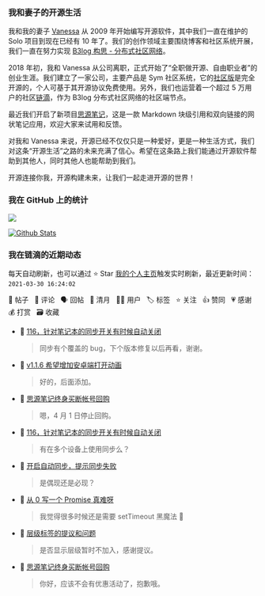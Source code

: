 ### 我和妻子的开源生活

我和我的妻子 [Vanessa](https://github.com/Vanessa219) 从 2009 年开始编写开源软件，其中我们一直在维护的 Solo 项目到现在已经有 10 年了。我们的创作领域主要围绕博客和社区系统开展，我们一直在努力实现 [B3log 构思 - 分布式社区网络](https://ld246.com/article/1546941897596)。

2018 年初，我和 Vanessa 从公司离职，正式开始了“全职做开源、自由职业者”的创业生涯。我们建立了一家公司，主要产品是 Sym 社区系统，它的[社区版](https://github.com/88250/symphony)是完全开源的，个人可基于其开源协议免费使用。另外，我们也运营着一个超过 5 万用户的社区[链滴](https://ld246.com)，作为 B3log 分布式社区网络的社区端节点。

最近我们开启了新项目[思源笔记](https://github.com/siyuan-note/siyuan)，这是一款 Markdown 块级引用和双向链接的网状笔记应用，欢迎大家来试用和反馈。

对我和 Vanessa 来说，开源已经不仅仅只是一种爱好，更是一种生活方式，我们对这条“开源生活”之路的未来充满了信心。希望在这条路上我们能通过开源软件帮助到其他人，同时其他人也能帮助到我们。

开源连接你我，开源构建未来，让我们一起走进开源的世界！

### 我在 GitHub 上的统计

<a title="Hits" target="_blank" href="https://github.com/88250/88250"><img src="https://hits.b3log.org/88250/88250.svg"></a>

[![Github Stats](https://github-readme-stats.vercel.app/api?username=88250&theme=tokyonight&show_icons=true)](https://github.com/88250)

<!--events start -->

### 我在链滴的近期动态

每天自动刷新，也可以通过 ⭐️ Star [我的个人主页](https://github.com/88250/88250)触发实时刷新，最近更新时间：`2021-03-30 16:24:02`

📝 帖子 &nbsp; 💬 评论 &nbsp; 🗣 回帖 &nbsp; 🌙 清月 &nbsp; 👨‍💻 用户 &nbsp; 🏷️ 标签 &nbsp; ⭐️ 关注 &nbsp; 👍 赞同 &nbsp; 💗 感谢 &nbsp; 💰 打赏 &nbsp; 🗃 收藏

* 💬 [116，针对笔记本的同步开关有时候自动关闭](https://ld246.com/article/1617063248367/comment/1617085109301#comments)

  > 同步有个覆盖的 bug，下个版本修复以后再看，谢谢。
* 💬 [v1.1.6 希望增加安卓端打开动画](https://ld246.com/article/1617075568207/comment/1617078745494#comments)

  > 好的，后面添加。
* 💬 [思源笔记终身买断帐号回购](https://ld246.com/article/1609818892117/comment/1617068549278#comments)

  > 嗯，4 月 1 日停止回购。
* 💬 [116，针对笔记本的同步开关有时候自动关闭](https://ld246.com/article/1617063248367/comment/1617064892799#comments)

  > 有在多个设备上使用同步么？
* 💬 [开启自动同步，提示同步失败](https://ld246.com/article/1616984394266/comment/1617060099086#comments)

  > 是偶现还是必现？
* 💬 [从 0 写一个 Promise 真难呀](https://ld246.com/article/1617031436667/comment/1617035489931#comments)

  > 我觉得很多时候还是需要 setTimeout 黑魔法 🤣
* 💬 [层级标签的提议和问题](https://ld246.com/article/1616757411408/comment/1617035296223#comments)

  > 是否显示层级暂时不加入，感谢提议。
* 💬 [思源笔记终身买断帐号回购](https://ld246.com/article/1609818892117/comment/1617031268475#comments)

  > 你好，应该不会有优惠活动了，抱歉哦。


<!--events end -->
